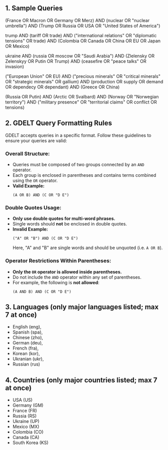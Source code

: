 ## 1. Sample Queries
(France OR Macron OR Germany OR Merz) AND (nuclear OR "nuclear umbrella") AND (Trump OR Russia OR USA OR "United States of America")

trump AND (tariff OR trade) AND ("international relations" OR "diplomatic tensions" OR trade) AND (Colombia OR Canada OR China OR EU OR Japan OR Mexico)

ukraine AND (russia OR moscow OR "Saudi Arabia") AND (Zlelensky OR Zelenskyy OR Putin OR Trump) AND (ceasefire OR "peace talks" OR invasion)

("European Union" OR EU) AND ("precious minerals" OR "critical minerals" OR "strategic minerals" OR gallium) AND (production OR supply OR demand OR dependecy OR dependant) AND (Greece OR China)

(Russia OR Putin) AND (Arctic OR Svalbard) AND (Norway OR "Norwegian territory") AND ("military presence" OR "territorial claims" OR conflict OR tensions)

## 2. GDELT Query Formatting Rules

GDELT accepts queries in a specific format. Follow these guidelines to ensure your queries are valid:

### **Overall Structure:**  
   - Queries must be composed of two groups connected by an `AND` operator.  
   - Each group is enclosed in parentheses and contains terms combined using the `OR` operator.
   - **Valid Example:**  
     ```
     (A OR B) AND (C OR "D E")
     ```

### **Double Quotes Usage:**  
   - **Only use double quotes for multi-word phrases.**  
   - Single words should **not** be enclosed in double quotes.  
   - **Invalid Example:**  
     ```
     ("A" OR "B") AND (C OR "D E")
     ```  
     Here, "A" and "B" are single words and should be unquoted (i.e. `A OR B`).

### **Operator Restrictions Within Parentheses:**  
   - **Only the `OR` operator is allowed inside parentheses.**  
   - Do not include the `AND` operator within any set of parentheses.
   - For example, the following is **not allowed**:  
     ```
     (A AND B) AND (C OR "D E")
     ```

## 3. Languages (only major languages listed; max 7 at once)
- English (eng), 
- Spanish (spa), 
- Chinese (zho), 
- German (deu),
- French (fra),
- Korean (kor),
- Ukranian (ukr),
- Russian (rus)

## 4. Countries (only major countries listed; max 7 at once)
- USA (US)
- Germany (GM)
- France (FR)
- Russia (RS)
- Ukraine (UP)
- Mexico (MX)
- Colombia (CO)
- Canada (CA)
- South Korea (KS)
